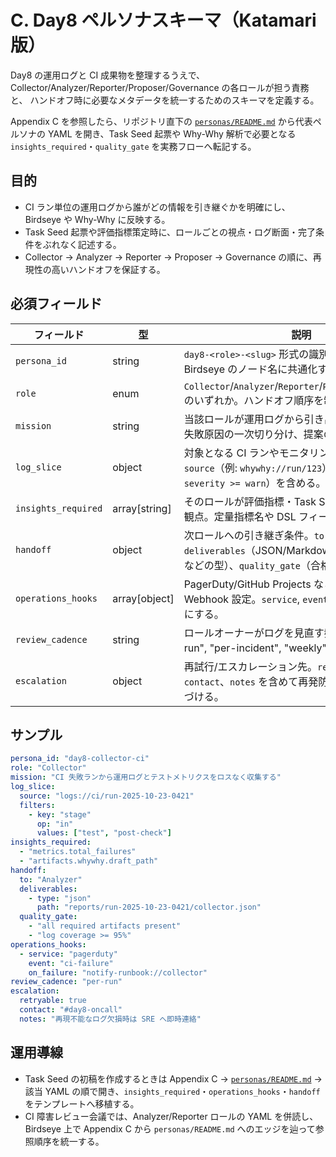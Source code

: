 # C. Day8 ペルソナスキーマ（Katamari 版）

Day8 の運用ログと CI 成果物を整理するうえで、Collector/Analyzer/Reporter/Proposer/Governance の各ロールが担う責務と、
ハンドオフ時に必要なメタデータを統一するためのスキーマを定義する。

Appendix C を参照したら、リポジトリ直下の [`personas/README.md`](../../personas/README.md) から代表ペルソナの YAML を開き、Task Seed 起票や Why-Why 解析で必要となる `insights_required`・`quality_gate` を実務フローへ転記する。

## 目的
- CI ラン単位の運用ログから誰がどの情報を引き継ぐかを明確にし、Birdseye や Why-Why に反映する。
- Task Seed 起票や評価指標策定時に、ロールごとの視点・ログ断面・完了条件をぶれなく記述する。
- Collector → Analyzer → Reporter → Proposer → Governance の順に、再現性の高いハンドオフを保証する。

## 必須フィールド
| フィールド | 型 | 説明 |
| --- | --- | --- |
| `persona_id` | string | `day8-<role>-<slug>` 形式の識別子。運用ログと Birdseye のノード名に共通化する。 |
| `role` | enum | `Collector`/`Analyzer`/`Reporter`/`Proposer`/`Governance` のいずれか。ハンドオフ順序を制御する。 |
| `mission` | string | 当該ロールが運用ログから引き出すべきゴール（例: 失敗原因の一次切り分け、提案の優先度付け）。 |
| `log_slice` | object | 対象となる CI ランやモニタリング出力の断面。`source`（例: `whywhy://run/123`）と `filters`（例: `severity >= warn`）を含める。 |
| `insights_required` | array[string] | そのロールが評価指標・Task Seed に書き残すべき観点。定量指標名や DSL フィールドを列挙する。 |
| `handoff` | object | 次ロールへの引き継ぎ条件。`to`（次ロール名）、`deliverables`（JSON/Markdown/チェックリストなどの型）、`quality_gate`（合格条件）。 |
| `operations_hooks` | array[object] | PagerDuty/GitHub Projects など運用連携の Webhook 設定。`service`, `event`, `on_failure` を必須にする。 |
| `review_cadence` | string | ロールオーナーがログを見直す頻度（例: "per-run", "per-incident", "weekly"）。 |
| `escalation` | object | 再試行/エスカレーション先。`retryable`（bool）、`contact`、`notes` を含めて再発防止のアクションを紐づける。 |

## サンプル
```yaml
persona_id: "day8-collector-ci"
role: "Collector"
mission: "CI 失敗ランから運用ログとテストメトリクスをロスなく収集する"
log_slice:
  source: "logs://ci/run-2025-10-23-0421"
  filters:
    - key: "stage"
      op: "in"
      values: ["test", "post-check"]
insights_required:
  - "metrics.total_failures"
  - "artifacts.whywhy.draft_path"
handoff:
  to: "Analyzer"
  deliverables:
    - type: "json"
      path: "reports/run-2025-10-23-0421/collector.json"
  quality_gate:
    - "all required artifacts present"
    - "log coverage >= 95%"
operations_hooks:
  - service: "pagerduty"
    event: "ci-failure"
    on_failure: "notify-runbook://collector"
review_cadence: "per-run"
escalation:
  retryable: true
  contact: "#day8-oncall"
  notes: "再現不能なログ欠損時は SRE へ即時連絡"
```

## 運用導線
- Task Seed の初稿を作成するときは Appendix C → [`personas/README.md`](../../personas/README.md) → 該当 YAML の順で開き、`insights_required`・`operations_hooks`・`handoff` をテンプレートへ移植する。
- CI 障害レビュー会議では、Analyzer/Reporter ロールの YAML を併読し、Birdseye 上で Appendix C から `personas/README.md` へのエッジを辿って参照順序を統一する。

